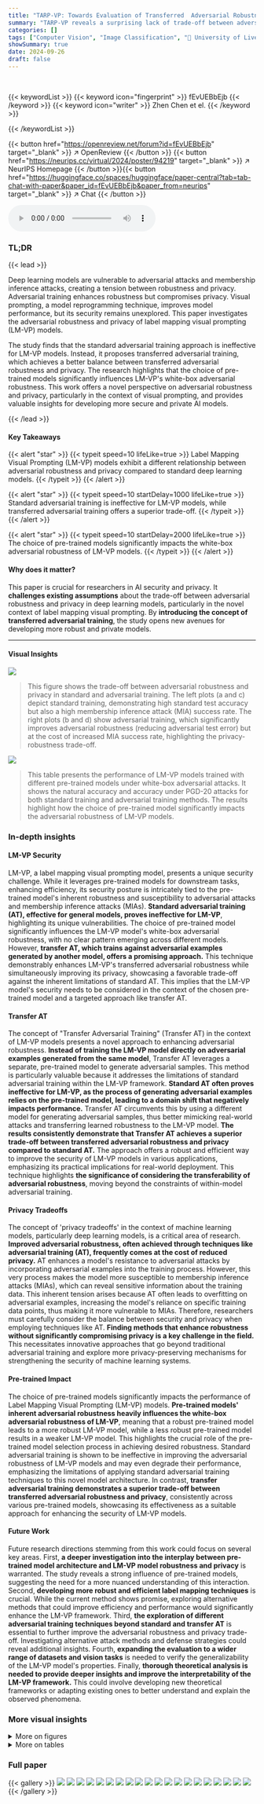 ```yaml
---
title: "TARP-VP: Towards Evaluation of Transferred  Adversarial Robustness and Privacy on Label  Mapping Visual Prompting Models"
summary: "TARP-VP reveals a surprising lack of trade-off between adversarial robustness and privacy for label mapping visual prompting models, showing that transferred adversarial training significantly improve..."
categories: []
tags: ["Computer Vision", "Image Classification", "🏢 University of Liverpool",]
showSummary: true
date: 2024-09-26
draft: false
---
```


<br>

{{< keywordList >}}
{{< keyword icon="fingerprint" >}} fEvUEBbEjb {{< /keyword >}}
{{< keyword icon="writer" >}} Zhen Chen et el. {{< /keyword >}}
 
{{< /keywordList >}}

{{< button href="https://openreview.net/forum?id=fEvUEBbEjb" target="_blank" >}}
↗ OpenReview
{{< /button >}}
{{< button href="https://neurips.cc/virtual/2024/poster/94219" target="_blank" >}}
↗ NeurIPS Homepage
{{< /button >}}{{< button href="https://huggingface.co/spaces/huggingface/paper-central?tab=tab-chat-with-paper&paper_id=fEvUEBbEjb&paper_from=neurips" target="_blank" >}}
↗ Chat
{{< /button >}}



<audio controls>
    <source src="https://ai-paper-reviewer.com/fEvUEBbEjb/podcast.wav" type="audio/wav">
    Your browser does not support the audio element.
</audio>


### TL;DR


{{< lead >}}

Deep learning models are vulnerable to adversarial attacks and membership inference attacks, creating a tension between robustness and privacy. Adversarial training enhances robustness but compromises privacy. Visual prompting, a model reprogramming technique, improves model performance, but its security remains unexplored. This paper investigates the adversarial robustness and privacy of label mapping visual prompting (LM-VP) models. 

The study finds that the standard adversarial training approach is ineffective for LM-VP models. Instead, it proposes transferred adversarial training, which achieves a better balance between transferred adversarial robustness and privacy. The research highlights that the choice of pre-trained models significantly influences LM-VP's white-box adversarial robustness. This work offers a novel perspective on adversarial robustness and privacy, particularly in the context of visual prompting, and provides valuable insights for developing more secure and private AI models.

{{< /lead >}}


#### Key Takeaways

{{< alert "star" >}}
{{< typeit speed=10 lifeLike=true >}} Label Mapping Visual Prompting (LM-VP) models exhibit a different relationship between adversarial robustness and privacy compared to standard deep learning models. {{< /typeit >}}
{{< /alert >}}

{{< alert "star" >}}
{{< typeit speed=10 startDelay=1000 lifeLike=true >}} Standard adversarial training is ineffective for LM-VP models, while transferred adversarial training offers a superior trade-off. {{< /typeit >}}
{{< /alert >}}

{{< alert "star" >}}
{{< typeit speed=10 startDelay=2000 lifeLike=true >}} The choice of pre-trained models significantly impacts the white-box adversarial robustness of LM-VP models. {{< /typeit >}}
{{< /alert >}}

#### Why does it matter?
This paper is crucial for researchers in AI security and privacy.  It **challenges existing assumptions** about the trade-off between adversarial robustness and privacy in deep learning models, particularly in the novel context of label mapping visual prompting. By **introducing the concept of transferred adversarial training**, the study opens new avenues for developing more robust and private models.

------
#### Visual Insights



![](https://ai-paper-reviewer.com/fEvUEBbEjb/figures_1_1.jpg)

> This figure shows the trade-off between adversarial robustness and privacy in standard and adversarial training.  The left plots (a and c) depict standard training, demonstrating high standard test accuracy but also a high membership inference attack (MIA) success rate. The right plots (b and d) show adversarial training, which significantly improves adversarial robustness (reducing adversarial test error) but at the cost of increased MIA success rate, highlighting the privacy-robustness trade-off.





![](https://ai-paper-reviewer.com/fEvUEBbEjb/tables_5_1.jpg)

> This table presents the performance of LM-VP models trained with different pre-trained models under white-box adversarial attacks. It shows the natural accuracy and accuracy under PGD-20 attacks for both standard training and adversarial training methods. The results highlight how the choice of pre-trained model significantly impacts the adversarial robustness of LM-VP models.





### In-depth insights


#### LM-VP Security
LM-VP, a label mapping visual prompting model, presents a unique security challenge. While it leverages pre-trained models for downstream tasks, enhancing efficiency, its security posture is intricately tied to the pre-trained model's inherent robustness and susceptibility to adversarial attacks and membership inference attacks (MIAs).  **Standard adversarial training (AT), effective for general models, proves ineffective for LM-VP**, highlighting its unique vulnerabilities. The choice of pre-trained model significantly influences the LM-VP model's white-box adversarial robustness, with no clear pattern emerging across different models.  However, **transfer AT, which trains against adversarial examples generated by another model, offers a promising approach.** This technique demonstrably enhances LM-VP's transferred adversarial robustness while simultaneously improving its privacy, showcasing a favorable trade-off against the inherent limitations of standard AT.  This implies that the LM-VP model's security needs to be considered in the context of the chosen pre-trained model and a targeted approach like transfer AT.

#### Transfer AT
The concept of "Transfer Adversarial Training" (Transfer AT) in the context of LM-VP models presents a novel approach to enhancing adversarial robustness.  **Instead of training the LM-VP model directly on adversarial examples generated from the same model**, Transfer AT leverages a separate, pre-trained model to generate adversarial samples. This method is particularly valuable because it addresses the limitations of standard adversarial training within the LM-VP framework. **Standard AT often proves ineffective for LM-VP, as the process of generating adversarial examples relies on the pre-trained model, leading to a domain shift that negatively impacts performance.** Transfer AT circumvents this by using a different model for generating adversarial samples, thus better mimicking real-world attacks and transferring learned robustness to the LM-VP model.  **The results consistently demonstrate that Transfer AT achieves a superior trade-off between transferred adversarial robustness and privacy compared to standard AT.** The approach offers a robust and efficient way to improve the security of LM-VP models in various applications, emphasizing its practical implications for real-world deployment. This technique highlights **the significance of considering the transferability of adversarial robustness**, moving beyond the constraints of within-model adversarial training.

#### Privacy Tradeoffs
The concept of 'privacy tradeoffs' in the context of machine learning models, particularly deep learning models, is a critical area of research.  **Improved adversarial robustness, often achieved through techniques like adversarial training (AT), frequently comes at the cost of reduced privacy.**  AT enhances a model's resistance to adversarial attacks by incorporating adversarial examples into the training process. However, this very process makes the model more susceptible to membership inference attacks (MIAs), which can reveal sensitive information about the training data.  This inherent tension arises because AT often leads to overfitting on adversarial examples, increasing the model's reliance on specific training data points, thus making it more vulnerable to MIAs.  Therefore, researchers must carefully consider the balance between security and privacy when employing techniques like AT.  **Finding methods that enhance robustness without significantly compromising privacy is a key challenge in the field.**  This necessitates innovative approaches that go beyond traditional adversarial training and explore more privacy-preserving mechanisms for strengthening the security of machine learning systems.

#### Pre-trained Impact
The choice of pre-trained models significantly impacts the performance of Label Mapping Visual Prompting (LM-VP) models.  **Pre-trained models' inherent adversarial robustness heavily influences the white-box adversarial robustness of LM-VP**, meaning that a robust pre-trained model leads to a more robust LM-VP model, while a less robust pre-trained model results in a weaker LM-VP model.  This highlights the crucial role of the pre-trained model selection process in achieving desired robustness.  Standard adversarial training is shown to be ineffective in improving the adversarial robustness of LM-VP models and may even degrade their performance, emphasizing the limitations of applying standard adversarial training techniques to this novel model architecture.  In contrast, **transfer adversarial training demonstrates a superior trade-off between transferred adversarial robustness and privacy**, consistently across various pre-trained models, showcasing its effectiveness as a suitable approach for enhancing the security of LM-VP models.

#### Future Work
Future research directions stemming from this work could focus on several key areas.  First, **a deeper investigation into the interplay between pre-trained model architecture and LM-VP model robustness and privacy** is warranted.  The study reveals a strong influence of pre-trained models, suggesting the need for a more nuanced understanding of this interaction. Second, **developing more robust and efficient label mapping techniques** is crucial. While the current method shows promise, exploring alternative methods that could improve efficiency and performance would significantly enhance the LM-VP framework.  Third, **the exploration of different adversarial training techniques beyond standard and transfer AT** is essential to further improve the adversarial robustness and privacy trade-off.  Investigating alternative attack methods and defense strategies could reveal additional insights. Fourth, **expanding the evaluation to a wider range of datasets and vision tasks** is needed to verify the generalizability of the LM-VP model's properties.  Finally, **thorough theoretical analysis is needed to provide deeper insights and improve the interpretability of the LM-VP framework.** This could involve developing new theoretical frameworks or adapting existing ones to better understand and explain the observed phenomena.


### More visual insights

<details>
<summary>More on figures
</summary>


![](https://ai-paper-reviewer.com/fEvUEBbEjb/figures_1_2.jpg)

> This figure shows the trade-off between adversarial robustness and privacy in standard and adversarial training.  The left panels (a and c) illustrate standard training, while the right panels (b and d) show adversarial training.  The top panels (a and b) display test accuracy (both standard and adversarial) against the number of training epochs.  The bottom panels (c and d) show the membership inference attack (MIA) success rate over epochs.  Adversarial training significantly improves adversarial robustness but increases susceptibility to MIA, particularly after a point called 'robust overfitting' where adversarial robustness decreases despite natural accuracy increasing.


![](https://ai-paper-reviewer.com/fEvUEBbEjb/figures_1_3.jpg)

> This figure illustrates the trade-off between adversarial robustness and privacy in standard and adversarial training. The left two subfigures show the test accuracy over epochs for standard and adversarial training.  The right two subfigures show the membership inference attack (MIA) success rate over epochs for standard and adversarial training.  The results demonstrate that adversarial training significantly improves adversarial robustness but increases susceptibility to MIAs, particularly after robust overfitting (around 100-150 epochs).


![](https://ai-paper-reviewer.com/fEvUEBbEjb/figures_1_4.jpg)

> This figure illustrates the trade-off between adversarial robustness and privacy in standard and adversarial training.  The left two subfigures show test accuracy over epochs for both standard and adversarial training.  The right two subfigures display the membership inference attack (MIA) success rate over epochs for both methods. It highlights that while adversarial training improves adversarial robustness (as measured by test accuracy against adversarial examples), it also significantly increases vulnerability to MIA, especially after a period of robust overfitting, showing that there is a trade-off between these two aspects of model security and privacy.


![](https://ai-paper-reviewer.com/fEvUEBbEjb/figures_4_1.jpg)

> This figure illustrates two different methods for adding prompts to images in the label mapping visual prompting (LM-VP) model. The top example shows a target image rescaled to match the source domain size, with prompts replacing the edges. The bottom example demonstrates rescaling the target image to a smaller size than the source domain, then adding prompts to reach the source domain's dimensions. This highlights the difference in preserving edge information between the two approaches.


![](https://ai-paper-reviewer.com/fEvUEBbEjb/figures_4_2.jpg)

> This figure displays the performance of LM-VP models (using Swin Transformer as the pre-trained model) trained on different subsets of the CIFAR-10 dataset.  The x-axis represents the number of training epochs, while the y-axis shows the accuracy.  Separate lines represent standard test accuracy and adversarial test accuracy. Four plots show the results for training on subsets of 100, 1000, 10000 samples, and the whole dataset, respectively.  The figure demonstrates how different training dataset sizes affect model performance and robustness against adversarial attacks.


![](https://ai-paper-reviewer.com/fEvUEBbEjb/figures_4_3.jpg)

> This figure demonstrates the trade-off between adversarial robustness and privacy in standard and adversarial training.  The left plot shows test accuracy over epochs for standard and adversarial training, illustrating improved adversarial accuracy with adversarial training. The right plot displays the membership inference attack (MIA) success rate, showing that models trained with adversarial training are more vulnerable to MIA attacks, particularly after a point of robust overfitting. This highlights a negative correlation between adversarial robustness and privacy in standard deep learning models.


![](https://ai-paper-reviewer.com/fEvUEBbEjb/figures_5_1.jpg)

> This figure shows the white-box adversarial robustness of LM-VP models over training epochs for different pre-trained models (ResNet50, ResNet152, WideResNet, ViT, Swin).  It demonstrates that the adversarial robustness is highest in the early stages and decreases as training progresses. The performance varies significantly across different pre-trained models.


![](https://ai-paper-reviewer.com/fEvUEBbEjb/figures_13_1.jpg)

> This figure compares the performance of two different rescale ratios (192x192 and 224x224) used in the prompt generation stage of the LM-VP model.  The results show the natural accuracy and adversarial accuracy for each ratio. The pre-trained model used in this experiment was Swin Transformer. The comparison highlights the impact of the rescale ratio on model performance, showing that while a larger rescale ratio may improve performance, an excessively large ratio might lead to overfitting to the target domain.


</details>




<details>
<summary>More on tables
</summary>


![](https://ai-paper-reviewer.com/fEvUEBbEjb/tables_7_1.jpg)
> This table presents the best performance achieved by LM-VP models trained using standard training on the CIFAR-10 dataset. It shows the natural accuracy and adversarial robustness against various attacks (PGD-10, PGD-20, CW-20) using different pre-trained models (ResNet50, ResNet152, WRN-50-2, ViT, Swin, ConvNext, EVA) and threat models (ResNet18, WRN-34-10). The results highlight the impact of the choice of pre-trained models on the performance of LM-VP models under both standard and adversarial settings.

![](https://ai-paper-reviewer.com/fEvUEBbEjb/tables_8_1.jpg)
> This table presents the performance of LM-VP models trained with Transferred Adversarial Training (Transfered AT) on the CIFAR-10 dataset.  The performance is evaluated using different pre-trained models (ResNet50, ResNet152, WRN-50-2, ViT, Swin, ConvNext, EVA) and the ResNet18 model as the threat model. The metrics used for evaluation include natural accuracy (Naturaltr, Naturalte), and adversarial robustness against PGD-10, PGD-20, and CW-20 attacks. The training time (T/E) for each model is also reported.

![](https://ai-paper-reviewer.com/fEvUEBbEjb/tables_8_2.jpg)
> This table presents the Membership Inference Attack (MIA) success rates for various pre-trained models under two training scenarios: standard training and transferred adversarial training.  The MIA success rate is given for both natural images and adversarial examples, showing the impact of different pre-trained models and training methods on the privacy of the training data.  Lower MIA success rates indicate better privacy protection.

![](https://ai-paper-reviewer.com/fEvUEBbEjb/tables_9_1.jpg)
> This table presents the performance of LM-VP models on the Tiny-ImageNet dataset using both standard training and transfer adversarial training.  It shows the natural accuracy, performance under PGD-20 attacks, and the MIA success rate for various pre-trained models.  The results highlight the trade-off between natural accuracy and adversarial robustness, and the impact of transfer adversarial training on these metrics and privacy.

![](https://ai-paper-reviewer.com/fEvUEBbEjb/tables_13_1.jpg)
> This table shows the performance of LM-VP models with ResNet50 and ConvNext pretrained models under standard training and transfer adversarial training on CIFAR-10. The performance metrics include natural accuracy, PGD-20 adversarial robustness, and MIA natural success rate. The perturbation limit (epsilon) is set to 4/255.  The results demonstrate the trade-off between natural accuracy, adversarial robustness, and privacy (measured by MIA success rate) for different training methods and models.

</details>




### Full paper

{{< gallery >}}
<img src="https://ai-paper-reviewer.com/fEvUEBbEjb/1.png" class="grid-w50 md:grid-w33 xl:grid-w25" />
<img src="https://ai-paper-reviewer.com/fEvUEBbEjb/2.png" class="grid-w50 md:grid-w33 xl:grid-w25" />
<img src="https://ai-paper-reviewer.com/fEvUEBbEjb/3.png" class="grid-w50 md:grid-w33 xl:grid-w25" />
<img src="https://ai-paper-reviewer.com/fEvUEBbEjb/4.png" class="grid-w50 md:grid-w33 xl:grid-w25" />
<img src="https://ai-paper-reviewer.com/fEvUEBbEjb/5.png" class="grid-w50 md:grid-w33 xl:grid-w25" />
<img src="https://ai-paper-reviewer.com/fEvUEBbEjb/6.png" class="grid-w50 md:grid-w33 xl:grid-w25" />
<img src="https://ai-paper-reviewer.com/fEvUEBbEjb/7.png" class="grid-w50 md:grid-w33 xl:grid-w25" />
<img src="https://ai-paper-reviewer.com/fEvUEBbEjb/8.png" class="grid-w50 md:grid-w33 xl:grid-w25" />
<img src="https://ai-paper-reviewer.com/fEvUEBbEjb/9.png" class="grid-w50 md:grid-w33 xl:grid-w25" />
<img src="https://ai-paper-reviewer.com/fEvUEBbEjb/10.png" class="grid-w50 md:grid-w33 xl:grid-w25" />
<img src="https://ai-paper-reviewer.com/fEvUEBbEjb/11.png" class="grid-w50 md:grid-w33 xl:grid-w25" />
<img src="https://ai-paper-reviewer.com/fEvUEBbEjb/12.png" class="grid-w50 md:grid-w33 xl:grid-w25" />
<img src="https://ai-paper-reviewer.com/fEvUEBbEjb/13.png" class="grid-w50 md:grid-w33 xl:grid-w25" />
<img src="https://ai-paper-reviewer.com/fEvUEBbEjb/14.png" class="grid-w50 md:grid-w33 xl:grid-w25" />
<img src="https://ai-paper-reviewer.com/fEvUEBbEjb/15.png" class="grid-w50 md:grid-w33 xl:grid-w25" />
<img src="https://ai-paper-reviewer.com/fEvUEBbEjb/16.png" class="grid-w50 md:grid-w33 xl:grid-w25" />
<img src="https://ai-paper-reviewer.com/fEvUEBbEjb/17.png" class="grid-w50 md:grid-w33 xl:grid-w25" />
<img src="https://ai-paper-reviewer.com/fEvUEBbEjb/18.png" class="grid-w50 md:grid-w33 xl:grid-w25" />
<img src="https://ai-paper-reviewer.com/fEvUEBbEjb/19.png" class="grid-w50 md:grid-w33 xl:grid-w25" />
<img src="https://ai-paper-reviewer.com/fEvUEBbEjb/20.png" class="grid-w50 md:grid-w33 xl:grid-w25" />
{{< /gallery >}}